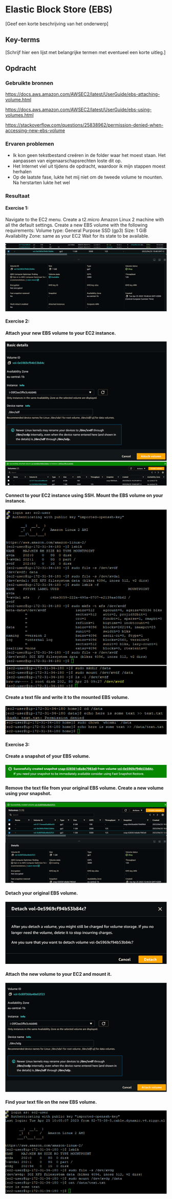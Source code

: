 # Elastic Block Store (EBS)
[Geef een korte beschrijving van het onderwerp]

## Key-terms
[Schrijf hier een lijst met belangrijke termen met eventueel een korte uitleg.]

## Opdracht
### Gebruikte bronnen


https://docs.aws.amazon.com/AWSEC2/latest/UserGuide/ebs-attaching-volume.html

https://docs.aws.amazon.com/AWSEC2/latest/UserGuide/ebs-using-volumes.html

https://stackoverflow.com/questions/25838962/permission-denied-when-accessing-new-ebs-volume



### Ervaren problemen

- Ik kon geen tekstbestand creëren in de folder waar het moest staan. Het aanpassen van eigenaarschapsrechten loste dit op.
- Het Internet viel uit tijdens de opdracht, waardoor ik mijn stappen moest herhalen
- Op de laatste fase, lukte het mij niet om de tweede volume te mounten. Na herstarten lukte het wel

### Resultaat

#### Exercise 1:
Navigate to the EC2 menu.
Create a t2.micro Amazon Linux 2 machine with all the default settings.
Create a new EBS volume with the following requirements:
Volume type: General Purpose SSD (gp3)
Size: 1 GiB
Availability Zone: same as your EC2
Wait for its state to be available.

![AWS07](https://github.com/techgrounds/techgrounds-EligioPessoa/blob/main/00_includes/AWS-07_.png)
![ebs2](https://github.com/techgrounds/techgrounds-EligioPessoa/blob/main/00_includes/AWS-07_ebs2.png)

#### Exercise 2:
#### Attach your new EBS volume to your EC2 instance.

![attach1](https://github.com/techgrounds/techgrounds-EligioPessoa/blob/main/00_includes/AWS-07_attach1.png)
![attached1](https://github.com/techgrounds/techgrounds-EligioPessoa/blob/main/00_includes/AWS-07_attached1.png)

#### Connect to your EC2 instance using SSH. Mount the EBS volume on your instance.

![filesystem](https://github.com/techgrounds/techgrounds-EligioPessoa/blob/main/00_includes/AWS-07_createfilesystem.png)
![mount1](https://github.com/techgrounds/techgrounds-EligioPessoa/blob/main/00_includes/AWS-07_mount1.png)


#### Create a text file and write it to the mounted EBS volume.

![issue1](https://github.com/techgrounds/techgrounds-EligioPessoa/blob/main/00_includes/AWS-07_issues1.png)
![issuesolved](https://github.com/techgrounds/techgrounds-EligioPessoa/blob/main/00_includes/AWS-07_issusolved1.png)


#### Exercise 3:
#### Create a snapshot of your EBS volume.

![snapshot](https://github.com/techgrounds/techgrounds-EligioPessoa/blob/main/00_includes/AWS-07_snapshot005.png)

#### Remove the text file from your original EBS volume. Create a new volume using your snapshot.

![snapshot2](https://github.com/techgrounds/techgrounds-EligioPessoa/blob/main/00_includes/AWS-07_snapshot2.png)

#### Detach your original EBS volume.

![snapshot](https://github.com/techgrounds/techgrounds-EligioPessoa/blob/main/00_includes/AWS-07_detach1.png)


#### Attach the new volume to your EC2 and mount it.

![attach2](https://github.com/techgrounds/techgrounds-EligioPessoa/blob/main/00_includes/AWS-07_attach2.png)

#### Find your text file on the new EBS volume.

![success](https://github.com/techgrounds/techgrounds-EligioPessoa/blob/main/00_includes/AWS-07_success.png)
